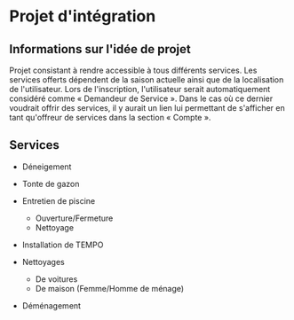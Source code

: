  # Projet d'intégration

## Informations sur l'idée de projet
Projet consistant à rendre accessible à tous différents services. Les services offerts dépendent de la saison actuelle ainsi que de la localisation de l'utilisateur. Lors de l'inscription, l'utilisateur serait automatiquement considéré comme « Demandeur de Service ». Dans le cas où ce dernier voudrait offrir des services, il y aurait un lien lui permettant de s'afficher en tant qu'offreur de services dans la section « Compte ».


## Services

- Déneigement

- Tonte de gazon

- Entretien de piscine
  - Ouverture/Fermeture
  - Nettoyage
  
- Installation de TEMPO

- Nettoyages
  - De voitures
  - De maison (Femme/Homme de ménage)

- Déménagement
